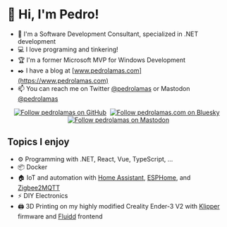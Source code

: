 # 👋 Hi, I'm Pedro!

- 👔 I'm a Software Development Consultant, specialized in .NET development
- 💻 I love programing and tinkering!
- 🏆 I'm a former Microsoft MVP for Windows Development
- ✒️ I have a blog at [www.pedrolamas.com](https://www.pedrolamas.com)
- 📫 You can reach me on Twitter [@pedrolamas](https://twitter.com/pedrolamas) or Mastodon [@pedrolamas](https://hachyderm.io/@pedrolamas)

<div align="center">

[![Follow pedrolamas on GitHub](https://img.shields.io/github/followers/pedrolamas?label=Follow%20me%20on%20GitHub&style=social)](https://github.com/pedrolamas)&nbsp;&nbsp;[![Follow pedrolamas.com on Bluesky](https://img.shields.io/badge/dynamic/json?url=https%3A%2F%2Fpublic.api.bsky.app%2Fxrpc%2Fapp.bsky.actor.getProfile%2F%3Factor%3Dpedrolamas.com&query=%24.followersCount&style=social&logo=bluesky&label=Follow%20me%20on%20Bluesky)](https://bsky.app/profile/pedrolamas.com)&nbsp;&nbsp;[![Follow pedrolamas on Mastodon](https://img.shields.io/mastodon/follow/109365776481898704?label=Follow%20me%20on%20Mastodon&domain=https%3A%2F%2Fhachyderm.io&style=social)](https://hachyderm.io/@pedrolamas)

</div>

## Topics I enjoy

- ⚙️ Programming with .NET, React, Vue, TypeScript, ...
- 📦 Docker
- 🏠 IoT and automation with [Home Assistant](https://www.home-assistant.io), [ESPHome](https://esphome.io), and [Zigbee2MQTT](https://www.zigbee2mqtt.io)
- ⚡ DIY Electronics
- 🖨️ 3D Printing on my highly modified Creality Ender-3 V2 with [Klipper](https://www.klipper3d.org) firmware and [Fluidd](https://docs.fluidd.xyz) frontend
